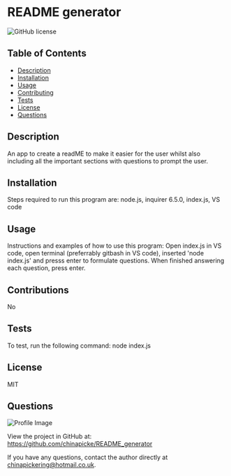 
  
  # README generator

  ![GitHub license](https://img.shields.io/github/license/Naereen/StrapDown.js.svg)
  
  ## Table of Contents
  - [Description](#description)
  - [Installation](#installation)
  - [Usage](#usage)
  - [Contributing](#contributing)
  - [Tests](#tests)
  - [License](#license)
  - [Questions](#questions)

  ## Description
  An app to create a readME to make it easier for the user whilst also including all the important sections with questions to prompt the user.

  ## Installation
  Steps required to run this program are: node.js, inquirer 6.5.0, index.js, VS code
  
  ## Usage
  Instructions and examples of how to use this program: Open index.js in VS code, open terminal (preferrably gitbash in VS code), inserted 'node index.js' and presss enter to formulate questions. When finished answering each question, press enter.

  ## Contributions
  No

  ## Tests
  To test, run the following command: node index.js

  ## License
  MIT

  ## Questions
  
![Profile Image](https://github.com/chinapicke.png?size=50)
  
View the project in GitHub at: https://github.com/chinapicke/README_generator
  
If you have any questions, contact the author directly at chinapickering@hotmail.co.uk.